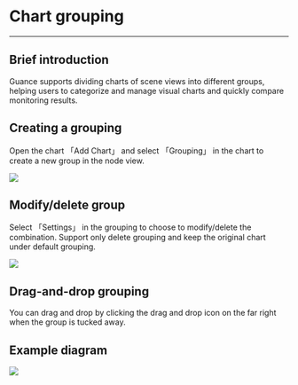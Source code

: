 # Chart grouping
---

## Brief introduction

Guance supports dividing charts of scene views into different groups, helping users to categorize and manage visual charts and quickly compare monitoring results.

## Creating a grouping

Open the chart 「Add Chart」 and select 「Grouping」 in the chart to create a new group in the node view.

![](../img/chart029.png)

## Modify/delete group

Select 「Settings」 in the grouping to choose to modify/delete the combination. Support only delete grouping and keep the original chart under default grouping.

![](../img/group2.png)

## Drag-and-drop grouping

You can drag and drop by clicking the drag and drop icon on the far right when the group is tucked away.

## Example diagram

![](../img/group1.png)

